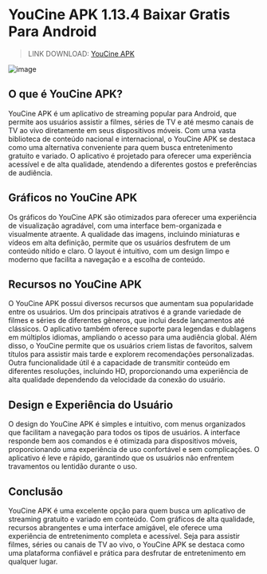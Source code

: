 # YouCine APK 1.13.4  Baixar Gratis Para Android
>LINK DOWNLOAD: [YouCine APK](https://apkmodjoy.net/youcine/)

![image](https://github.com/user-attachments/assets/ddab1f91-adab-4049-aa11-ca694a9992b0)

## O que é YouCine APK?

YouCine APK é um aplicativo de streaming popular para Android, que permite aos usuários assistir a filmes, séries de TV e até mesmo canais de TV ao vivo diretamente em seus dispositivos móveis. Com uma vasta biblioteca de conteúdo nacional e internacional, o YouCine APK se destaca como uma alternativa conveniente para quem busca entretenimento gratuito e variado. O aplicativo é projetado para oferecer uma experiência acessível e de alta qualidade, atendendo a diferentes gostos e preferências de audiência.

## Gráficos no YouCine APK

Os gráficos do YouCine APK são otimizados para oferecer uma experiência de visualização agradável, com uma interface bem-organizada e visualmente atraente. A qualidade das imagens, incluindo miniaturas e vídeos em alta definição, permite que os usuários desfrutem de um conteúdo nítido e claro. O layout é intuitivo, com um design limpo e moderno que facilita a navegação e a escolha de conteúdo.

## Recursos no YouCine APK

O YouCine APK possui diversos recursos que aumentam sua popularidade entre os usuários. Um dos principais atrativos é a grande variedade de filmes e séries de diferentes gêneros, que inclui desde lançamentos até clássicos. O aplicativo também oferece suporte para legendas e dublagens em múltiplos idiomas, ampliando o acesso para uma audiência global. Além disso, o YouCine permite que os usuários criem listas de favoritos, salvem títulos para assistir mais tarde e explorem recomendações personalizadas. Outra funcionalidade útil é a capacidade de transmitir conteúdo em diferentes resoluções, incluindo HD, proporcionando uma experiência de alta qualidade dependendo da velocidade da conexão do usuário.

## Design e Experiência do Usuário

O design do YouCine APK é simples e intuitivo, com menus organizados que facilitam a navegação para todos os tipos de usuários. A interface responde bem aos comandos e é otimizada para dispositivos móveis, proporcionando uma experiência de uso confortável e sem complicações. O aplicativo é leve e rápido, garantindo que os usuários não enfrentem travamentos ou lentidão durante o uso.

## Conclusão

YouCine APK é uma excelente opção para quem busca um aplicativo de streaming gratuito e variado em conteúdo. Com gráficos de alta qualidade, recursos abrangentes e uma interface amigável, ele oferece uma experiência de entretenimento completa e acessível. Seja para assistir filmes, séries ou canais de TV ao vivo, o YouCine APK se destaca como uma plataforma confiável e prática para desfrutar de entretenimento em qualquer lugar.
